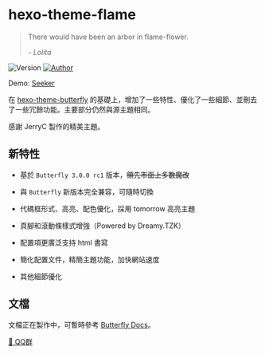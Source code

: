 # hexo-theme-flame

> There would have been an arbor in flame-flower.
>
> \-  _Lolita_

<img alt="Version" src="https://img.shields.io/badge/release-0.1.1(Alpha)-blue"/> <a href="https://www.atdawn.tk/"><img alt="Author" src="https://img.shields.io/badge/author-SerokSSR-blur"/></a>


Demo: [Seeker](https://www.atdawn.tk/)

在 [hexo-theme-butterfly](https://github.com/jerryc127/hexo-theme-butterfly) 的基礎上，增加了一些特性、優化了一些細節、並刪去了一些冗餘功能。主要部分仍然與源主題相同。

感謝 JerryC 製作的精美主題。

## 新特性

- 基於 `Butterfly 3.0.0 rc1` 版本，~~領先市面上多數魔改~~

- 與 `Butterfly` 新版本完全兼容，可隨時切換

- 代碼框形式、高亮、配色優化，採用 tomorrow 高亮主題

- 頁腳和滾動條樣式增強（Powered by Dreamy.TZK）

- 配置項更廣泛支持 html 書寫

- 簡化配置文件，精簡主題功能，加快網站速度

- 其他細節優化

## 文檔

文檔正在製作中，可暫時參考 [Butterfly Docs](https://demo.jerryc.me/posts/21cfbf15/)。

[ 💬 QQ群 ](https://jq.qq.com/?_wv=1027&k=5KI3Jqb)

